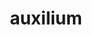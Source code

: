 ---
title: auxilium
meaning: help
ch: [7r]
pos: noun
stem: auxili
genend: ī
abbgender: n.
abbgender2: neut.
gender: neuter
declension: second
---